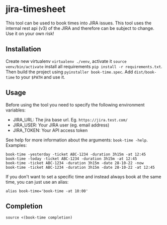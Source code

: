 # jira-timesheet

This tool can be used to book times into JIRA issues. This tool uses the internal rest api (v3) of the JIRA and therefore can be subject to change. Use it on your own risk!

## Installation

Create new virtualenv `virtualenv ./venv`, activate it `source venv/bin/activate` install all requirements `pip install -r requirements.txt`. Then build the project using `pyinstaller book-time.spec`. Add `dist/book-time` to your `$PATH` and use it.

## Usage

Before using the tool you need to specify the following environment variables:
- JIRA_URL: The jira base url. Eg. `https://jira.test.com/`
- JIRA_USER: Your JIRA user (eg. email address)
- JIRA_TOKEN: Your API access token 

See help for more information about the arguments: `book-time -help`. Examples:
```
book-time -yesterday -ticket ABC-1234 -duration 3h15m -at 12:45
book-time -today -ticket ABC-1234 -duration 3h15m -at 12:45
book-time -ticket ABC-1234 -duration 3h15m -date 28-10-22 -now
book-time -ticket ABC-1234 -duration 3h15m -date 28-10-22 -at 12:45
```

If you don't want to set a specific time and instead always book at the same time, you can just use an alias:
```
alias book-time='book-time -at 10:00'
```

## Completion

`source <(book-time completion)`
